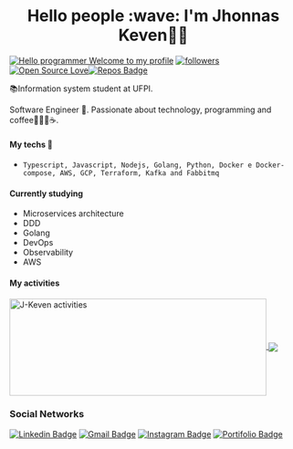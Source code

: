 <h1 align="center">Hello people :wave: I'm Jhonnas Keven🙋‍♂️</h1>

[![Hello programmer Welcome to my profile](https://img.shields.io/badge/Hello,Programmer!-Welcome-orange.svg?style=flat&logo=github)](https://github.com/j-keven) [![followers](https://img.shields.io/github/followers/j-keven?style=social)](https://github.com/j-keven?tab=followers) [![Open Source Love](https://badges.frapsoft.com/os/v2/open-source.svg?v=103)](https://github.com/j-keven)[![Repos Badge](https://badges.pufler.dev/repos/j-keven)](https://github.com/j-keven?tab=repositories)

📚Information system student at UFPI.

Software Engineer :rocket:. Passionate about technology, programming and coffee💜👨‍💻☕. 

#### My techs 💜
- `Typescript, Javascript, Nodejs, Golang, Python, Docker e Docker-compose, AWS, GCP, Terraform, Kafka and Fabbitmq`

#### Currently studying

- Microservices architecture
- DDD
- Golang
- DevOps
- Observability
- AWS

#### My activities

<a href="https://github.com/J-Keven/github-readme-stats">
  <img width=450 height=170 align="center" src="https://github-readme-stats.vercel.app/api?username=J-Keven&layout=compact&theme=algolia&show_icons=true" alt="J-Keven activities" />
</a>
<a href="https://github.com/J-Keven/github-readme-stats">
  <img align="center" src="https://github-readme-stats.vercel.app/api/top-langs/?username=J-Keven&layout=compact&theme=algolia&show_icons=true" />
</a>

### Social Networks
[![Linkedin Badge](https://img.shields.io/badge/-Jhonnas_keven-blue?style=flat-square&logo=Linkedin&logoColor=white&link=https://www.linkedin.com/in/keven-nunes-884a97159//)](https://www.linkedin.com/in/keven-nunes-884a97159//) 
[![Gmail Badge](https://img.shields.io/badge/-jhonasnunes425@gmail.com-c14438?style=flat-square&logo=Gmail&logoColor=white&link=mailto:jhonasnunes425@gmail.com)](mailto:jhonasnunes425@gmail.com)
[![Instagram Badge](https://img.shields.io/badge/-@_keven_nunes4313-6633cc?style=flat-square&labelColor=6633cc&logo=instagram&logoColor=white&link=https://www.instagram.com/keven_nunes4313/)](https://www.instagram.com/keven_nunes4313/)
[![Portifolio Badge](https://img.shields.io/badge/-Portifólio-32CD32?style=flat-square&labelColor=32CD32&logo=portifolio&logoColor=white&link=https://chronzy.com/J-keven)](https://chronzy.com/J-keven)

